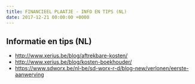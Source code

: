 ```yaml
---
title: FINANCIEEL PLAATJE - INFO EN TIPS (NL)
date: 2017-12-21 00:00:00 +0000
---
```

<div class="box">
    <div class="box-header">
        <h2>Informatie en tips (NL)</h2>
    </div>
    <div class="box-body">
        <ul class="list">
            <li>
                <a href="http://www.xerius.be/blog/aftrekbare-kosten/" (popup)>http://www.xerius.be/blog/aftrekbare-kosten/</a>
            </li>
            <li>
                <a href="http://www.xerius.be/blog/kosten-boekhouder/" (popup)>http://www.xerius.be/blog/kosten-boekhouder/</a>
            </li>
            <li>
                <a href="https://www.sdworx.be/nl-be/sd-worx-r-d/blog-new/verlonen/eerste-aanwerving" (popup)>https://www.sdworx.be/nl-be/sd-worx-r-d/blog-new/verlonen/eerste-aanwerving</a>
            </li>
        </ul>
    </div>
</div>